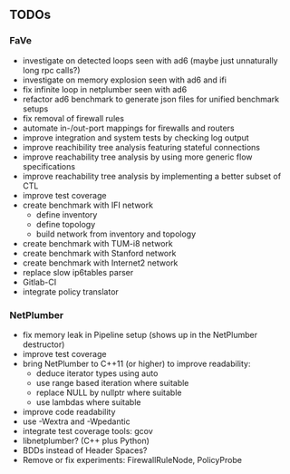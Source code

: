 ## TODOs

### FaVe

 - investigate on detected loops seen with ad6 (maybe just unnaturally long rpc calls?)
 - investigate on memory explosion seen with ad6 and ifi
 - fix infinite loop in netplumber seen with ad6
 - refactor ad6 benchmark to generate json files for unified benchmark setups
 - fix removal of firewall rules
 - automate in-/out-port mappings for firewalls and routers
 - improve integration and system tests by checking log output
 - improve reachibility tree analysis featuring stateful connections
 - improve reachability tree analysis by using more generic flow specifications
 - improve reachability tree analysis by implementing a better subset of CTL
 - improve test coverage
 - create benchmark with IFI network
    - define inventory
    - define topology
    - build network from inventory and topology
 - create benchmark with TUM-i8 network
 - create benchmark with Stanford network
 - create benchmark with Internet2 network
 - replace slow ip6tables parser
 - Gitlab-CI
 - integrate policy translator


### NetPlumber

 - fix memory leak in Pipeline setup (shows up in the NetPlumber destructor)
 - improve test coverage
 - bring NetPlumber to C++11 (or higher) to improve readability:
    - deduce iterator types using auto
    - use range based iteration where suitable
    - replace NULL by nullptr where suitable
    - use lambdas where suitable
 - improve code readability
 - use -Wextra and -Wpedantic
 - integrate test coverage tools: gcov
 - libnetplumber? (C++ plus Python)
 - BDDs instead of Header Spaces?
 - Remove or fix experiments: FirewallRuleNode, PolicyProbe
